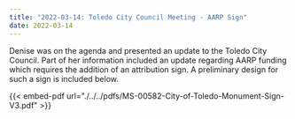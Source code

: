 ```yaml
---
title: "2022-03-14: Toledo City Council Meeting - AARP Sign"
date: 2022-03-14
---
```


Denise was on the agenda and presented an update to the Toledo City Council.  Part of her information included an update regarding AARP funding which requires the addition of an attribution sign.  A preliminary design for such a sign is included below.

{{< embed-pdf url="./../../pdfs/MS-00582-City-of-Toledo-Monument-Sign-V3.pdf" >}}

